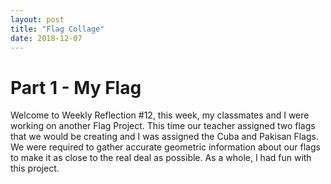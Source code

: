 ```yaml
---
layout: post
title: "Flag Collage"
date: 2018-12-07
---
```

<h1>Part 1 - My Flag</h1>

<p> Welcome to Weekly Reflection #12, this week, my classmates and I were working on another Flag Project. This time our teacher assigned two flags that we would be creating and I was assigned the Cuba and Pakisan Flags. We were required to gather accurate geometric information about our flags to make it as close to the real deal as possible. As a whole, I had fun with this project.</p>

